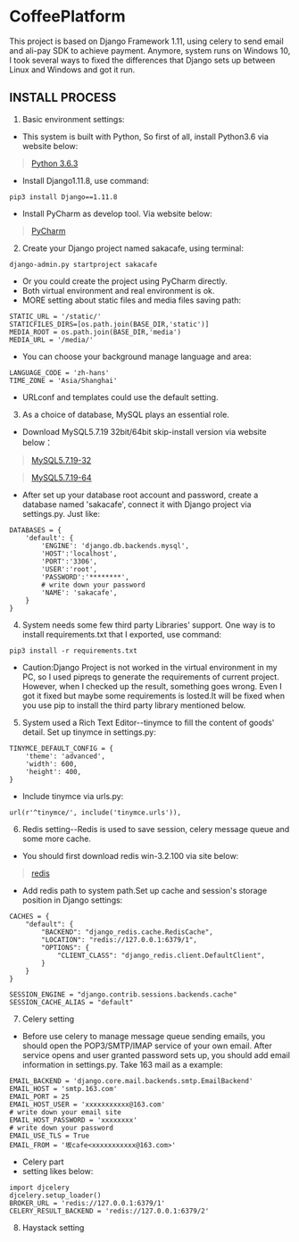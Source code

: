 # CoffeePlatform
   This project is based on Django Framework 1.11, using celery to send email and ali-pay SDK to achieve payment. Anymore, system runs on Windows 10, I took several ways to fixed the differences that Django sets up between Linux and Windows and got it run.

## INSTALL PROCESS

1. Basic environment settings:
* This system is built with Python, So first of all, install Python3.6 via website below:
>[Python 3.6.3](https://www.python.org/downloads/release/python-363/)
* Install Django1.11.8, use command:
```
pip3 install Django==1.11.8
```
* Install PyCharm as develop tool. Via website below:
>[PyCharm](https://www.jetbrains.com/pycharm/)


2. Create your Django project named sakacafe, using terminal:
```
django-admin.py startproject sakacafe
```
* Or you could create the project using PyCharm directly.
* Both virtual environment and real environment is ok.
* MORE setting about static files and media files saving path:
```
STATIC_URL = '/static/'
STATICFILES_DIRS=[os.path.join(BASE_DIR,'static')]
MEDIA_ROOT = os.path.join(BASE_DIR,'media')
MEDIA_URL = '/media/'
```
* You can choose your background manage language and area:
```
LANGUAGE_CODE = 'zh-hans'
TIME_ZONE = 'Asia/Shanghai'
```
* URLconf and templates could use the default setting.

3. As a choice of database, MySQL plays an essential role.
* Download MySQL5.7.19 32bit/64bit skip-install version via website below：
> [MySQL5.7.19-32](https://dev.mysql.com/get/Downloads/MySQL-5.7/mysql-5.7.19-winx32.zip)

> [MySQL5.7.19-64](https://dev.mysql.com/get/Downloads/MySQL-5.7/mysql-5.7.19-winx64.zip)
* After set up your database root account and password, create a database named 'sakacafe', connect it with Django project via settings.py. Just like:

```
DATABASES = {
    'default': {
        'ENGINE': 'django.db.backends.mysql',
        'HOST':'localhost',
        'PORT':'3306',
        'USER':'root',
        'PASSWORD':'********',
        # write down your password
        'NAME': 'sakacafe',
    }
}
```


4. System needs some few third party Libraries' support. One way is to install requirements.txt that I exported, use command:
```
pip3 install -r requirements.txt
```
* Caution:Django Project is not worked in the virtual environment in my PC, so I used pipreqs to generate the requirements of current project. However, when I checked up the result, something goes wrong. Even I got it fixed but maybe some requirements is losted.It will be fixed when you use pip to install the third party library mentioned below.


5. System used a Rich Text Editor--tinymce to fill the content of goods' detail. Set up tinymce in settings.py:
```
TINYMCE_DEFAULT_CONFIG = {
    'theme': 'advanced',
    'width': 600,
    'height': 400,
}
```
* Include tinymce via urls.py:
```
url(r'^tinymce/', include('tinymce.urls')), 
```

6. Redis setting--Redis is used to save session, celery message queue and some more cache.
* You should first download redis win-3.2.100 via site below:
>[redis](https://github.com/MicrosoftArchive/redis/releases)
* Add redis path to system path.Set up cache and session's storage position in Django settings:
```
CACHES = {
    "default": {
        "BACKEND": "django_redis.cache.RedisCache",
        "LOCATION": "redis://127.0.0.1:6379/1",
        "OPTIONS": {
            "CLIENT_CLASS": "django_redis.client.DefaultClient",
        }
    }
}

SESSION_ENGINE = "django.contrib.sessions.backends.cache"
SESSION_CACHE_ALIAS = "default"
```


7. Celery setting

* Before use celery to manage message queue sending emails, you should open the POP3/SMTP/IMAP service of your own email. After service opens and user granted password sets up, you should add email information in settings.py. Take 163 mail as a example:
```
EMAIL_BACKEND = 'django.core.mail.backends.smtp.EmailBackend'
EMAIL_HOST = 'smtp.163.com'
EMAIL_PORT = 25
EMAIL_HOST_USER = 'xxxxxxxxxxx@163.com'
# write down your email site
EMAIL_HOST_PASSWORD = 'xxxxxxxx'
# write down your password
EMAIL_USE_TLS = True
EMAIL_FROM = '坂cafe<xxxxxxxxxxx@163.com>'
```
* Celery part
* setting likes below:
```
import djcelery
djcelery.setup_loader()
BROKER_URL = 'redis://127.0.0.1:6379/1'
CELERY_RESULT_BACKEND = 'redis://127.0.0.1:6379/2'
```

8. Haystack setting

